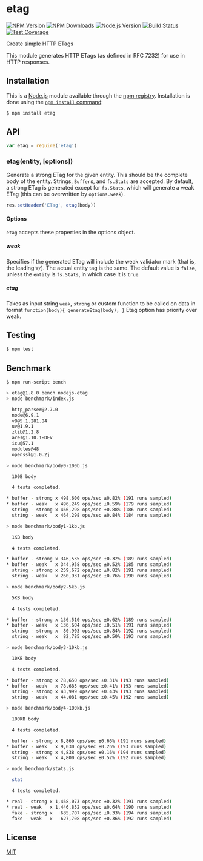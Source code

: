 # etag

[![NPM Version][npm-image]][npm-url]
[![NPM Downloads][downloads-image]][downloads-url]
[![Node.js Version][node-version-image]][node-version-url]
[![Build Status][travis-image]][travis-url]
[![Test Coverage][coveralls-image]][coveralls-url]

Create simple HTTP ETags

This module generates HTTP ETags (as defined in RFC 7232) for use in
HTTP responses.

## Installation

This is a [Node.js](https://nodejs.org/en/) module available through the
[npm registry](https://www.npmjs.com/). Installation is done using the
[`npm install` command](https://docs.npmjs.com/getting-started/installing-npm-packages-locally):

```sh
$ npm install etag
```

## API

<!-- eslint-disable no-unused-vars --> 

```js
var etag = require('etag')
```

### etag(entity, [options])

Generate a strong ETag for the given entity. This should be the complete
body of the entity. Strings, `Buffer`s, and `fs.Stats` are accepted. By
default, a strong ETag is generated except for `fs.Stats`, which will
generate a weak ETag (this can be overwritten by `options.weak`).

<!-- eslint-disable no-undef --> 

```js
res.setHeader('ETag', etag(body))
```

#### Options

`etag` accepts these properties in the options object.

##### weak

Specifies if the generated ETag will include the weak validator mark (that
is, the leading `W/`). The actual entity tag is the same. The default value
is `false`, unless the `entity` is `fs.Stats`, in which case it is `true`.

##### etag
Takes as input string `weak`, `strong` or custom function to be called on data in format
`function(body){
    generateEtag(body);
 }`
 Etag option has priority over weak.

## Testing

```sh
$ npm test
```

## Benchmark

```bash
$ npm run-script bench

> etag@1.8.0 bench nodejs-etag
> node benchmark/index.js

  http_parser@2.7.0
  node@6.9.1
  v8@5.1.281.84
  uv@1.9.1
  zlib@1.2.8
  ares@1.10.1-DEV
  icu@57.1
  modules@48
  openssl@1.0.2j

> node benchmark/body0-100b.js

  100B body

  4 tests completed.

* buffer - strong x 498,600 ops/sec ±0.82% (191 runs sampled)
* buffer - weak   x 496,249 ops/sec ±0.59% (179 runs sampled)
  string - strong x 466,298 ops/sec ±0.88% (186 runs sampled)
  string - weak   x 464,298 ops/sec ±0.84% (184 runs sampled)

> node benchmark/body1-1kb.js

  1KB body

  4 tests completed.

* buffer - strong x 346,535 ops/sec ±0.32% (189 runs sampled)
* buffer - weak   x 344,958 ops/sec ±0.52% (185 runs sampled)
  string - strong x 259,672 ops/sec ±0.82% (191 runs sampled)
  string - weak   x 260,931 ops/sec ±0.76% (190 runs sampled)

> node benchmark/body2-5kb.js

  5KB body

  4 tests completed.

* buffer - strong x 136,510 ops/sec ±0.62% (189 runs sampled)
* buffer - weak   x 136,604 ops/sec ±0.51% (191 runs sampled)
  string - strong x  80,903 ops/sec ±0.84% (192 runs sampled)
  string - weak   x  82,785 ops/sec ±0.50% (193 runs sampled)

> node benchmark/body3-10kb.js

  10KB body

  4 tests completed.

* buffer - strong x 78,650 ops/sec ±0.31% (193 runs sampled)
* buffer - weak   x 78,685 ops/sec ±0.41% (193 runs sampled)
  string - strong x 43,999 ops/sec ±0.43% (193 runs sampled)
  string - weak   x 44,081 ops/sec ±0.45% (192 runs sampled)

> node benchmark/body4-100kb.js

  100KB body

  4 tests completed.

  buffer - strong x 8,860 ops/sec ±0.66% (191 runs sampled)
* buffer - weak   x 9,030 ops/sec ±0.26% (193 runs sampled)
  string - strong x 4,838 ops/sec ±0.16% (194 runs sampled)
  string - weak   x 4,800 ops/sec ±0.52% (192 runs sampled)

> node benchmark/stats.js

  stat

  4 tests completed.

* real - strong x 1,468,073 ops/sec ±0.32% (191 runs sampled)
* real - weak   x 1,446,852 ops/sec ±0.64% (190 runs sampled)
  fake - strong x   635,707 ops/sec ±0.33% (194 runs sampled)
  fake - weak   x   627,708 ops/sec ±0.36% (192 runs sampled)
```

## License

[MIT](LICENSE)

[npm-image]: https://img.shields.io/npm/v/etag.svg
[npm-url]: https://npmjs.org/package/etag
[node-version-image]: https://img.shields.io/node/v/etag.svg
[node-version-url]: https://nodejs.org/en/download/
[travis-image]: https://img.shields.io/travis/jshttp/etag/master.svg
[travis-url]: https://travis-ci.org/jshttp/etag
[coveralls-image]: https://img.shields.io/coveralls/jshttp/etag/master.svg
[coveralls-url]: https://coveralls.io/r/jshttp/etag?branch=master
[downloads-image]: https://img.shields.io/npm/dm/etag.svg
[downloads-url]: https://npmjs.org/package/etag
